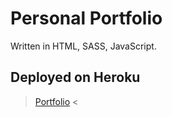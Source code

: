 # Personal Portfolio

Written in HTML, SASS, JavaScript.

## Deployed on Heroku
> [Portfolio](https://secret-headland-85962.herokuapp.com/) <
